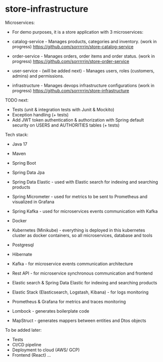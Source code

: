 # store-infrastructure

Microservices:
* For demo purposes, it is a store application with 3 microservices:

* catalog-service - Manages products, categories and inventory. (work in progress)
https://github.com/sorrrrrin/store-catalog-service

* order-service - Manages orders, order items and order status. (work in progress)
https://github.com/sorrrrrin/store-order-service

* user-service - (will be added next) - Manages users, roles (customers, admins) and permissions. 

* infrastructure - Manages devops infrastructure configurations (work in progress)
https://github.com/sorrrrrin/store-infrastructure

TODO next:
* Tests (unit & integration tests with Junit & Mockito)
* Exception handling (+ tests)
* Add JWT token authentication & authorization with Spring default security on USERS and AUTHORITIES tables (+ tests)

Tech stack:
* Java 17
* Maven
* Spring Boot
* Spring Data Jpa
* Spring Data Elastic - used with Elastic search for indexing and searching products
* Spring Micrometer - used for metrics to be sent to Prometheus and visualized in Grafana
* Spring Kafka - used for microservices events communication with Kafka
* Docker
* Kubernetes (Minikube) - everything is deployed in this kubernetes cluster as docker containers, so all microservices, database and tools
* Postgresql
* Hibernate
* Kafka - for microservice events communication architecture
* Rest API - for microservice synchronous communication and frontend

* Elastic search & Spring Data Elastic for indexing and searching products
* Elastic Stack (Elasticsearch, Logstash, Kibana) - for logs monitoring 
* Prometheus & Grafana for metrics and traces monitoring


* Lombock - generates boilerplate code
* MapStruct - generates mappers between entities and Dtos objects


To be added later:
* Tests
* CI/CD pipeline
* Deployment to cloud (AWS/ GCP)
* Frontend (React)
...
